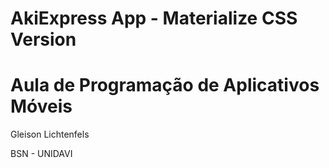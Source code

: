 # AkiExpress App - Materialize CSS Version

# Aula de Programação de Aplicativos Móveis

Gleison Lichtenfels

BSN - UNIDAVI

